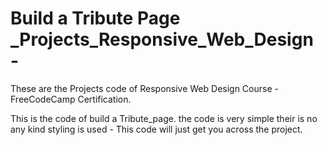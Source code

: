 # Build a Tribute Page _Projects_Responsive_Web_Design -
These are the Projects code of Responsive Web Design Course - FreeCodeCamp Certification.

This is the code of build a Tribute_page.
the code is very simple their is no any kind styling is used - This code will just get you across the project.

